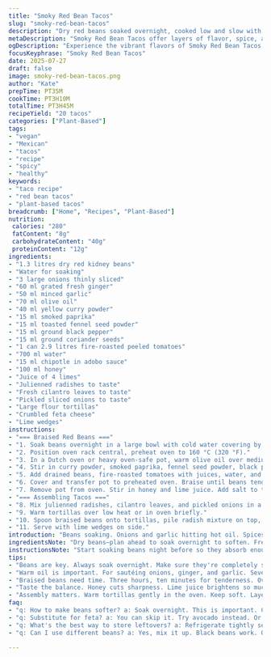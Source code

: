```yaml
---
title: "Smoky Red Bean Tacos"
slug: "smoky-red-bean-tacos"
description: "Dry red beans soaked overnight, cooked low and slow with a mix of spices including yellow curry, smoked paprika swapped for ancho chili, and toasted fennel replacing cumin. Braised with fire-roasted tomatoes, chipotle in adobo, honey, and fresh lime juice. Served in warm tortillas with crunchy julienned radishes, fresh cilantro, pickled onions, and crumbled feta cheese. Roasting time adjusted for texture. Batching and soaking help layers build. A citrus twist in the finish. Bright, smoky, and spicy. Vegan if feta omitted. Balanced between heat, sweet, tang, and herbaceous tones."
metaDescription: "Smoky Red Bean Tacos offer layers of flavor, spice, and comfort. A braised bean filling with fresh veggies awaits in warm tortillas."
ogDescription: "Experience the vibrant flavors of Smoky Red Bean Tacos, packed with spice and freshness. Perfect for every taco lover."
focusKeyphrase: "Smoky Red Bean Tacos"
date: 2025-07-27
draft: false
image: smoky-red-bean-tacos.png
author: "Kate"
prepTime: PT35M
cookTime: PT3H10M
totalTime: PT3H45M
recipeYield: "20 tacos"
categories: ["Plant-Based"]
tags:
- "vegan"
- "Mexican"
- "tacos"
- "recipe"
- "spicy"
- "healthy"
keywords:
- "taco recipe"
- "red bean tacos"
- "plant-based tacos"
breadcrumb: ["Home", "Recipes", "Plant-Based"]
nutrition: 
 calories: "280"
 fatContent: "8g"
 carbohydrateContent: "40g"
 proteinContent: "12g"
ingredients:
- "1.3 litres dry red kidney beans"
- "Water for soaking"
- "3 large onions thinly sliced"
- "60 ml grated fresh ginger"
- "50 ml minced garlic"
- "70 ml olive oil"
- "40 ml yellow curry powder"
- "15 ml smoked paprika"
- "15 ml toasted fennel seed powder"
- "15 ml ground black pepper"
- "15 ml ground coriander seeds"
- "1 can 2.9 litres fire-roasted peeled tomatoes"
- "700 ml water"
- "15 ml chipotle in adobo sauce"
- "100 ml honey"
- "Juice of 4 limes"
- "Julienned radishes to taste"
- "Fresh cilantro leaves to taste"
- "Pickled sliced onions to taste"
- "Large flour tortillas"
- "Crumbled feta cheese"
- "Lime wedges"
instructions:
- "=== Braised Red Beans ==="
- "1. Soak beans overnight in a large bowl with cold water covering by several inches. Add water as needed to keep submerged. Drain and rinse before cooking."
- "2. Position oven rack central, preheat oven to 160 °C (320 °F)."
- "3. In a Dutch oven or heavy oven-safe pot, warm olive oil over medium heat. Sauté onions, ginger, and garlic until softened and aromatic about 7 minutes."
- "4. Stir in curry powder, smoked paprika, fennel seed powder, black pepper, and coriander. Cook gently for 1 minute, stirring constantly to toast spices without burning."
- "5. Add drained beans, fire-roasted tomatoes with juices, water, and chipotle. Bring to a boil on stovetop."
- "6. Cover and transfer pot to preheated oven. Braise until beans tender, about 3 hours 10 minutes. Check once, add water if drying out."
- "7. Remove pot from oven. Stir in honey and lime juice. Add salt to taste."
- "=== Assembling Tacos ==="
- "8. Mix julienned radishes, cilantro leaves, and pickled onions in a bowl."
- "9. Warm tortillas over low heat or in oven briefly."
- "10. Spoon braised beans onto tortillas, pile radish mixture on top, sprinkle with crumbled feta."
- "11. Serve with lime wedges on side."
introduction: "Beans soaking. Onions and garlic hitting hot oil. Spices toasted in oil releasing smoky and sweet aromas. Fennel replaces cumin for anise warmth. Ancho chili swapped the sweeter paprika type for a deeper smoky chile note. Roasted tomatoes bring char. Chipotle gives earthy heat. Honey adds subtle sweet balance. Lime juice cuts through richness. Hours in the oven. Beans slowly yield softness. Radishes stay crunchy, cilantro brightens, pickled onions tart. Feta salty, creamy contrast. Lime wedges freshen final bite. Tortillas fold all elements, handheld bites packed with warmth, crunch, sweet, smoke, and tang. Variations possible swapping beans or cheese. The slow braise builds layers."
ingredientsNote: "Dry beans—plan ahead to soak overnight to soften. Fresh ginger and garlic important for depth. Olive oil carries flavor and helps toast the spices releasing oils. Yellow curry powder keeps the warmth, substituted smoky paprika swapped for ancho chili powder changes the fire element. Replacing cumin with toasted fennel seed adds subtle licorice, a twist. Using fire-roasted peeled tomatoes instead of plain gives a charred backdrop. Chipotle in adobo the smoky heat punch. Honey balances acidity and heat. Lime juice freshens and brightens. Optional feta is creamy, salty. Pickled onion adds acidity and crunch alongside fresh radishes and cilantro for brightness. Use large flour tortillas for folding. All components should be prepped beforehand for assembly."
instructionsNote: "Start soaking beans night before so they absorb enough water. Preheat oven quite low, braising gentle to soften beans through slow cooking without drying. Cook onions, garlic, and ginger thoroughly to develop foundation flavors before adding spices. Slowly toast spices in oil for max aroma. Add liquids and beans, bring to simmer on stovetop to activate cooking before oven phase. Check bean tenderness once during cook, add water if drying to prevent scorching. Stir in honey and lime juice after braise keeps brightness intact. Keep warm. For assembly, toss radishes, cilantro, and pickled onions just before serving to keep crispness. Warm tortillas gently to make pliable. Layer beans first then tangy, fresh veggies and creamy cheese to keep textures distinct. Serve with lime wedges to squeeze on top for final acidic lift."
tips:
- "Beans are key. Always soak overnight. Make sure they're completely submerged in water. Check water levels often. Rinse before cooking. Prevents gritty texture."
- "Warm oil is important. For sautéing onions, ginger, and garlic. Seven minutes to soften, stir often. Spices need to toast, one minute tops so they don’t burn."
- "Braised beans need time. Three hours, ten minutes for tenderness. Oven low is ideal. Check once. Add water if it's drying out. Prevents stew from scorching."
- "Taste the balance. Honey cuts sharpness. Lime juice brightens so much. Adjust salt after mixing in these. Always stir before serving for even flavor."
- "Assembly matters. Warm tortillas gently in the oven. Keep soft. Layer beans first. Then radish mix. Feta on top adds creaminess. Serve with lime on side."
faq:
- "q: How to make beans softer? a: Soak overnight. This is important. Cook low and slow. Avoid high heat. Check for tenderness."
- "q: Substitute for feta? a: You can skip it. Try avocado instead. Or use vegan cheese. Adds creaminess without dairy. Flavor shifts too."
- "q: What's the best way to store leftovers? a: Refrigerate tightly sealed. Use within three days. Reheat slowly on stove. Add water as needed."
- "q: Can I use different beans? a: Yes, mix it up. Black beans work. Or pinto. Different textures. Each offers new tastes. Experiment with your favorites."

---
```

